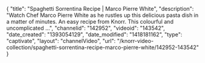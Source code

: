 {
    "title": "Spaghetti Sorrentina Recipe | Marco Pierre White",
    "description": "Watch Chef Marco Pierre White as he rustles up this delicious pasta dish in a matter of minutes. An easy recipe from Knorr. This colourful and uncomplicated ...",
    "channelid": "142952",
    "videoid": "143542",
    "date_created": "1393054129",
    "date_modified": "1418181162",
    "type": "captivate",
    "layout": "channelVideo",
    "url": "\/knorr-video-collection\/spaghetti-sorrentina-recipe-marco-pierre-white\/142952-143542"
}